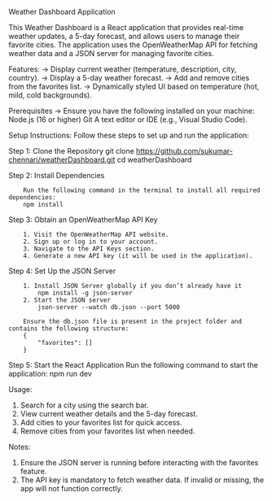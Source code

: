
Weather Dashboard Application

This Weather Dashboard is a React application that provides real-time weather updates, a 5-day forecast, and allows users to manage their favorite cities. The application uses the OpenWeatherMap API for fetching weather data and a JSON server for managing favorite cities.

Features:
-> Display current weather (temperature, description, city, country).
-> Display a 5-day weather forecast.
-> Add and remove cities from the favorites list.
-> Dynamically styled UI based on temperature (hot, mild, cold backgrounds).

Prerequisites
-> Ensure you have the following installed on your machine:
    Node.js (16 or higher)
    Git
    A text editor or IDE (e.g., Visual Studio Code).


Setup Instructions:
Follow these steps to set up and run the application:

Step 1: Clone the Repository
        git clone https://github.com/sukumar-chennari/weatherDashboard.git
        cd weatherDashboard

Step 2: Install Dependencies

        Run the following command in the terminal to install all required dependencies:
        npm install

Step 3: Obtain an OpenWeatherMap API Key

        1. Visit the OpenWeatherMap API website.
        2. Sign up or log in to your account.
        3. Navigate to the API Keys section.
        4. Generate a new API key (it will be used in the application).

Step 4: Set Up the JSON Server

        1. Install JSON Server globally if you don’t already have it
            npm install -g json-server
        2. Start the JSON server
            json-server --watch db.json --port 5000

        Ensure the db.json file is present in the project folder and contains the following structure:
        {
            "favorites": []
        }  

Step 5: Start the React Application
        Run the following command to start the application:
        npm run dev

Usage:

1. Search for a city using the search bar.
2. View current weather details and the 5-day forecast.
3. Add cities to your favorites list for quick access.
4. Remove cities from your favorites list when needed.


Notes:

1. Ensure the JSON server is running before interacting with the favorites feature.
2. The API key is mandatory to fetch weather data. If invalid or missing, the app will not function correctly.
